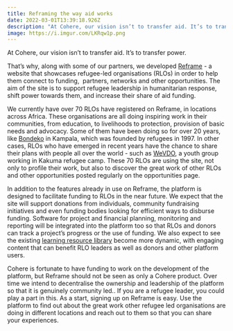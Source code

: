 ```yaml
---
title: Reframing the way aid works
date: 2022-03-01T13:39:18.926Z
description: "At Cohere, our vision isn’t to transfer aid. It’s to transfer power. "
image: https://i.imgur.com/LKRqw1p.png
---
```

<!--StartFragment-->

At Cohere, our vision isn’t to transfer aid. It’s to transfer power. 

That’s why, along with some of our partners, we developed [Reframe](http://www.reframe.network) - a website that showcases refugee-led organisations (RLOs) in order to help them connect to funding,  partners, networks and other opportunities. The aim of the site is to support refugee leadership in humanitarian response, shift power towards them, and increase their share of aid funding.

We currently have over 70 RLOs have registered on Reframe, in locations across Africa. These organisations are all doing inspiring work in their communities, from education, to livelihoods to protection, provision of basic needs and advocacy. Some of them have been doing so for over 20 years, like [Bondeko](https://www.reframe.network/profile.php?org=Bondeko) in Kampala, which was founded by refugees in 1997. In other cases, RLOs who have emerged in recent years have the chance to share their plans with people all over the world - such as [WeVDO](https://www.reframe.network/profile.php?org=WeVDO), a youth group working in Kakuma refugee camp. These 70 RLOs are using the site, not only to profile their work, but also to discover the great work of other RLOs and other opportunities posted regularly on the opportunities page.

In addition to the features already in use on Reframe, the platform is designed to facilitate funding to RLOs in the near future. We expect that the site will support donations from individuals, community fundraising initiatives and even funding bodies looking for efficient ways to disburse funding. Software for project and financial planning, monitoring and reporting will be integrated into the platform too so that RLOs and donors can track a project’s progress or the use of funding. We also expect to see the existing [learning resource library](https://www.reframe.network/repository.php) become more dynamic, with engaging content that can benefit RLO leaders as well as donors and other platform users. 

Cohere is fortunate to have funding to work on the development of the platform, but Reframe should not be seen as only a Cohere product. Over time we intend to decentralise the ownership and leadership of the platform so that it is genuinely community led.. If you are a refugee leader, you could play a part in this. As a start, signing up on Reframe is easy. Use the platform to find out about the great work other refugee led organisations are doing in different locations and reach out to them so that you can share your experiences. 

<!--EndFragment-->